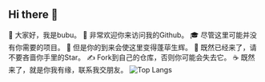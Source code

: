 ## Hi there 👋

<!--
**bubu-space/bubu-space** is a ✨ _special_ ✨ repository because its `README.md` (this file) appears on your GitHub profile.

Here are some ideas to get you started:

- 🔭 I’m currently working on ...
- 🌱 I’m currently learning ...
- 👯 I’m looking to collaborate on ...
- 🤔 I’m looking for help with ...
- 💬 Ask me about ...
- 📫 How to reach me: ...
- 😄 Pronouns: ...
- ⚡ Fun fact: ...
-->

🔭   大家好，我是bubu。
🤔   非常欢迎你来访问我的Github。
🎓   尽管这里可能并没有你需要的项目。
💼   但是你的到来会使这里变得蓬荜生辉。
🌱   既然已经来了，请不要吝啬你手里的Star。
✍️   Fork到自己的仓库，否则你可能会失去它。
☕   既然来了，就是你我有缘，联系我交朋友。
![Top Langs](https://github-readme-stats.vercel.app/api/top-langs/?username=bubu-space)
